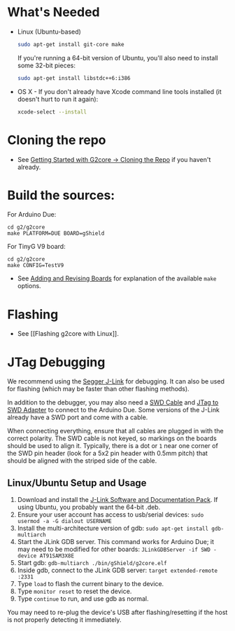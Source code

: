 # What's Needed

* Linux (Ubuntu-based)
  ```bash
  sudo apt-get install git-core make
  ```

  If you're running a 64-bit version of Ubuntu, you'll also need to install some 32-bit pieces:

  ```bash
  sudo apt-get install libstdc++6:i386
  ```

* OS X - If you don't already have Xcode command line tools installed (it doesn't hurt to run it again):
  ```bash
  xcode-select --install
  ```

# Cloning the repo

  * See [Getting Started with G2core → Cloning the Repo](https://github.com/synthetos/g2/wiki/Getting-Started-with-g2core-Development#cloning-the-repo) if you haven't already.

# Build the sources:

For Arduino Due:
```
cd g2/g2core
make PLATFORM=DUE BOARD=gShield
```

For TinyG V9 board:
```
cd g2/g2core
make CONFIG=TestV9
```

* See [Adding and Revising Boards](Adding-and-Revising-Boards) for explanation of the available `make` options.

# Flashing

- See [[Flashing g2core with Linux]].

# JTag Debugging

We recommend using the [Segger J-Link](https://www.segger.com/products/debug-probes/j-link/) for debugging.  It can also be used for flashing (which may be faster than other flashing methods).

In addition to the debugger, you may also need a [SWD Cable](https://www.adafruit.com/product/1675) and [JTag to SWD Adapter](https://www.adafruit.com/product/2094) to connect to the Arduino Due.  Some versions of the J-Link already have a SWD port and come with a cable.

When connecting everything, ensure that all cables are plugged in with the correct polarity.  The SWD cable is not keyed, so markings on the boards should be used to align it.  Typically, there is a dot or `1` near one corner of the SWD pin header (look for a 5x2 pin header with 0.5mm pitch) that should be aligned with the striped side of the cable.

## Linux/Ubuntu Setup and Usage

1. Download and install the [J-Link Software and Documentation Pack](https://www.segger.com/downloads/jlink/#J-LinkSoftwareAndDocumentationPack).  If using Ubuntu, you probably want the 64-bit .deb.
2. Ensure your user account has access to usb/serial devices: `sudo usermod -a -G dialout USERNAME`
3. Install the multi-architecture version of gdb: `sudo apt-get install gdb-multiarch`
4. Start the JLink GDB server.  This command works for Arduino Due; it may need to be modified for other boards: `JLinkGDBServer -if SWD -device AT91SAM3X8E`
5. Start gdb: `gdb-multiarch ./bin/gShield/g2core.elf`
6. Inside gdb, connect to the JLink GDB server: `target extended-remote :2331`
7. Type `load` to flash the current binary to the device.
8. Type `monitor reset` to reset the device.
9. Type `continue` to run, and use gdb as normal.

You may need to re-plug the device's USB after flashing/resetting if the host is not properly detecting it immediately.
